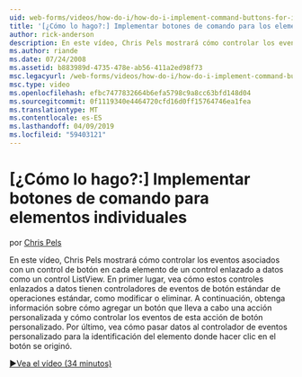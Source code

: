 ```yaml
---
uid: web-forms/videos/how-do-i/how-do-i-implement-command-buttons-for-individual-items
title: '[¿Cómo lo hago?:] Implementar botones de comando para los elementos individuales | Microsoft Docs'
author: rick-anderson
description: En este vídeo, Chris Pels mostrará cómo controlar los eventos asociados con un control de botón en cada elemento de un control enlazado a datos como un control ListView. En primer lugar...
ms.author: riande
ms.date: 07/24/2008
ms.assetid: b883989d-4735-478e-ab56-411a2ed98f73
msc.legacyurl: /web-forms/videos/how-do-i/how-do-i-implement-command-buttons-for-individual-items
msc.type: video
ms.openlocfilehash: efbc7477832664b6efa5798c9a8cc63bfd148d04
ms.sourcegitcommit: 0f1119340e4464720cfd16d0ff15764746ea1fea
ms.translationtype: MT
ms.contentlocale: es-ES
ms.lasthandoff: 04/09/2019
ms.locfileid: "59403121"
---
```

# <a name="how-do-i-implement-command-buttons-for-individual-items"></a>[¿Cómo lo hago?:] Implementar botones de comando para elementos individuales

por [Chris Pels](https://twitter.com/chrispels)

En este vídeo, Chris Pels mostrará cómo controlar los eventos asociados con un control de botón en cada elemento de un control enlazado a datos como un control ListView. En primer lugar, vea cómo estos controles enlazados a datos tienen controladores de eventos de botón estándar de operaciones estándar, como modificar o eliminar. A continuación, obtenga información sobre cómo agregar un botón que lleva a cabo una acción personalizada y cómo controlar los eventos de esta acción de botón personalizado. Por último, vea cómo pasar datos al controlador de eventos personalizado para la identificación del elemento donde hacer clic en el botón se originó.

[&#9654;Vea el vídeo (34 minutos)](https://channel9.msdn.com/Blogs/ASP-NET-Site-Videos/how-do-i-implement-command-buttons-for-individual-items)
